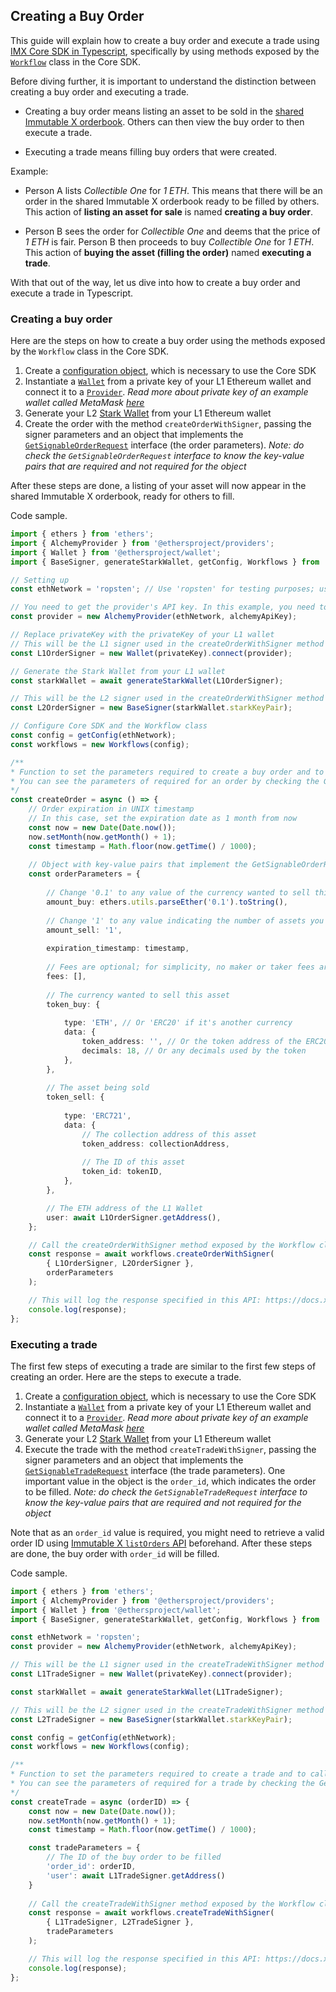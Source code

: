 ﻿## Creating a Buy Order
This guide will explain how to create a buy order and execute a trade using [IMX Core SDK in Typescript](https://docs.x.immutable.com/docs/imx-core-sdk-ts), specifically by using methods exposed by the [`Workflow`](https://github.com/immutable/imx-core-sdk#workflows) class in the Core SDK.

Before diving further, it is important to understand the distinction between creating a buy order and executing a trade.

 - Creating a buy order means listing an asset to be sold in the [shared Immutable X orderbook](https://docs.x.immutable.com/docs/showing-orders-from-other-marketplaces/). Others can then view the buy order to then execute a trade.

 - Executing a trade means filling buy orders that were created.

Example:

 - Person A lists *Collectible One* for *1 ETH*. This means that there will be an order in the shared Immutable X orderbook ready to be filled by others. This action of **listing an asset for sale** is named **creating a buy order**.

 - Person B sees the order for *Collectible One* and deems that the price of *1 ETH* is fair. Person B then proceeds to buy *Collectible One* for *1 ETH*. This action of **buying the asset (filling the order)** named **executing a trade**.

With that out of the way, let us dive into how to create a buy order and execute a trade in Typescript.

### Creating a buy order

Here are the steps on how to create a buy order using the methods exposed by the `Workflow` class in the Core SDK.

 1. Create a [configuration object](https://github.com/immutable/imx-core-sdk#configuration), which is necessary to use the Core SDK
 2. Instantiate a [`Wallet`](https://docs.ethers.io/v5/api/signer/#Wallet) from a private key of your L1 Ethereum wallet and connect it to a [`Provider`](https://docs.ethers.io/v5/api/providers/). *Read more about private key of an example wallet called MetaMask [here](https://metamask.zendesk.com/hc/en-us/articles/4404722782107-User-Guide-Secret-Recovery-Phrase-password-and-private-keys#:~:text=our%20article%20here.-,Private%20keys,only,%20into%20a%20different%20wallet.)*
 3. Generate your L2 [Stark Wallet](https://github.com/immutable/imx-core-sdk#stark-wallet) from your L1 Ethereum wallet
 4. Create the order with the method `createOrderWithSigner`, passing the signer parameters and an object that implements the [`GetSignableOrderRequest`](https://github.com/immutable/imx-core-sdk/blob/f7180ce13b0cc7b9b48fb81f9b1efec073acbf77/src/api/models/get-signable-order-request.ts#L24) interface (the order parameters). *Note: do check the `GetSignableOrderRequest` interface to know the key-value pairs that are required and not required for the object*

After these steps are done, a listing of your asset will now appear in the shared Immutable X orderbook, ready for others to fill.

Code sample.
```ts
import { ethers } from 'ethers';
import { AlchemyProvider } from '@ethersproject/providers';
import { Wallet } from '@ethersproject/wallet';
import { BaseSigner, generateStarkWallet, getConfig, Workflows } from '@imtbl/core-sdk';

// Setting up
const ethNetwork = 'ropsten'; // Use 'ropsten' for testing purposes; use 'mainnet' for live purposes

// You need to get the provider's API key. In this example, you need to get Alchemy's API key.
const provider = new AlchemyProvider(ethNetwork, alchemyApiKey);

// Replace privateKey with the privateKey of your L1 wallet
// This will be the L1 signer used in the createOrderWithSigner method later
const L1OrderSigner = new Wallet(privateKey).connect(provider);

// Generate the Stark Wallet from your L1 wallet
const starkWallet = await generateStarkWallet(L1OrderSigner);

// This will be the L2 signer used in the createOrderWithSigner method later 
const L2OrderSigner = new BaseSigner(starkWallet.starkKeyPair);

// Configure Core SDK and the Workflow class
const config = getConfig(ethNetwork);
const workflows = new Workflows(config);

/**
* Function to set the parameters required to create a buy order and to call the createOrderWithSigner function
* You can see the parameters of required for an order by checking the GetSignableOrderRequest interface
*/
const createOrder = async () => {
    // Order expiration in UNIX timestamp
    // In this case, set the expiration date as 1 month from now
    const now = new Date(Date.now());
    now.setMonth(now.getMonth() + 1);
    const timestamp = Math.floor(now.getTime() / 1000);
    
    // Object with key-value pairs that implement the GetSignableOrderRequest interface
    const orderParameters = {
    
	    // Change '0.1' to any value of the currency wanted to sell this asset
        amount_buy: ethers.utils.parseEther('0.1').toString(),
        
        // Change '1' to any value indicating the number of assets you are selling
        amount_sell: '1',
        
        expiration_timestamp: timestamp,
        
        // Fees are optional; for simplicity, no maker or taker fees are added in this sample
        fees: [],
        
        // The currency wanted to sell this asset
        token_buy: {
        
            type: 'ETH', // Or 'ERC20' if it's another currency    
            data: {
                token_address: '', // Or the token address of the ERC20 token
                decimals: 18, // Or any decimals used by the token
            },
        },
        
        // The asset being sold
        token_sell: {
        
            type: 'ERC721',
            data: {
	            // The collection address of this asset
                token_address: collectionAddress,
                
                // The ID of this asset
                token_id: tokenID,
            },
        },

		// The ETH address of the L1 Wallet
        user: await L1OrderSigner.getAddress(),
    };

	// Call the createOrderWithSigner method exposed by the Workflow class
    const response = await workflows.createOrderWithSigner(
        { L1OrderSigner, L2OrderSigner }, 
        orderParameters
    );

	// This will log the response specified in this API: https://docs.x.immutable.com/reference/#/operations/createOrder
    console.log(response);
};
```

### Executing a trade

The first few steps of executing a trade are similar to the first few steps of creating an order. Here are the steps to execute a trade.

 1. Create a [configuration object](https://github.com/immutable/imx-core-sdk#configuration), which is necessary to use the Core SDK
 2. Instantiate a [`Wallet`](https://docs.ethers.io/v5/api/signer/#Wallet) from a private key of your L1 Ethereum wallet and connect it to a [`Provider`](https://docs.ethers.io/v5/api/providers/). *Read more about private key of an example wallet called MetaMask [here](https://metamask.zendesk.com/hc/en-us/articles/4404722782107-User-Guide-Secret-Recovery-Phrase-password-and-private-keys#:~:text=our%20article%20here.-,Private%20keys,only,%20into%20a%20different%20wallet.)*
 3. Generate your L2 [Stark Wallet](https://github.com/immutable/imx-core-sdk#stark-wallet) from your L1 Ethereum wallet
 4. Execute the trade with the method `createTradeWithSigner`, passing the signer parameters and an object that implements the [`GetSignableTradeRequest`](https://github.com/immutable/imx-core-sdk/blob/f7180ce13b0cc7b9b48fb81f9b1efec073acbf77/src/api/models/get-signable-trade-request.ts#L23) interface (the trade parameters). One important value in the object is the `order_id`, which indicates the order to be filled. *Note: do check the `GetSignableTradeRequest` interface to know the key-value pairs that are required and not required for the object*

Note that as an `order_id` value is required, you might need to retrieve a valid order ID using [Immutable X `listOrders` API](https://docs.x.immutable.com/reference/#/operations/listOrders) beforehand. After these steps are done, the buy order with `order_id` will be filled.

Code sample.

```ts
import { ethers } from 'ethers';
import { AlchemyProvider } from '@ethersproject/providers';
import { Wallet } from '@ethersproject/wallet';
import { BaseSigner, generateStarkWallet, getConfig, Workflows } from '@imtbl/core-sdk';

const ethNetwork = 'ropsten';
const provider = new AlchemyProvider(ethNetwork, alchemyApiKey);

// This will be the L1 signer used in the createTradeWithSigner method later
const L1TradeSigner = new Wallet(privateKey).connect(provider);

const starkWallet = await generateStarkWallet(L1TradeSigner);

// This will be the L2 signer used in the createTradeWithSigner method later 
const L2TradeSigner = new BaseSigner(starkWallet.starkKeyPair);

const config = getConfig(ethNetwork);
const workflows = new Workflows(config);

/**
* Function to set the parameters required to create a trade and to call the createTradeWithSigner function
* You can see the parameters of required for a trade by checking the GetSignableTradeRequest interface
*/
const createTrade = async (orderID) => {
    const now = new Date(Date.now());
    now.setMonth(now.getMonth() + 1);
    const timestamp = Math.floor(now.getTime() / 1000);

    const tradeParameters = {
	    // The ID of the buy order to be filled
        'order_id': orderID,
        'user': await L1TradeSigner.getAddress()
    }
	
	// Call the createTradeWithSigner method exposed by the Workflow class
    const response = await workflows.createTradeWithSigner(
        { L1TradeSigner, L2TradeSigner }, 
        tradeParameters
    );

	// This will log the response specified in this API: https://docs.x.immutable.com/reference/#/operations/createTrade
    console.log(response);
};
```
